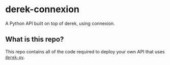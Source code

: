 # derek-connexion
A Python API built on top of derek, using connexion.

## What is this repo?

This repo contains all of the code required to deploy your own API that uses [`derek-py`](https://github.com/benjaminwoods/derek).
